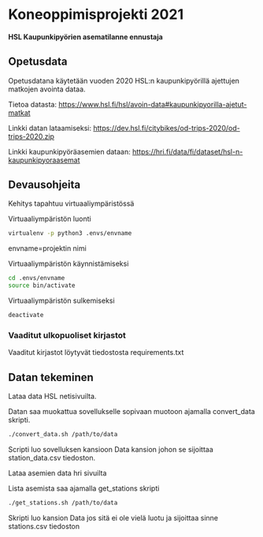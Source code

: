 # Koneoppimisprojekti 2021
#### HSL Kaupunkipyörien asematilanne ennustaja

## Opetusdata
Opetusdatana käytetään vuoden 2020 HSL:n kaupunkipyörillä ajettujen matkojen avointa dataa.

Tietoa datasta: https://www.hsl.fi/hsl/avoin-data#kaupunkipyorilla-ajetut-matkat

Linkki datan lataamiseksi: https://dev.hsl.fi/citybikes/od-trips-2020/od-trips-2020.zip

Linkki kaupunkipyöräasemien dataan: https://hri.fi/data/fi/dataset/hsl-n-kaupunkipyoraasemat

## Devausohjeita
Kehitys tapahtuu virtuaaliympäristössä

Virtuaaliympäristön luonti
```bash
virtualenv -p python3 .envs/envname
```
envname=projektin nimi

Virtuaaliympäristön käynnistämiseksi 

```bash
cd .envs/envname
source bin/activate
```

Virtuaaliympäristön sulkemiseksi

```bash
deactivate
```

### Vaaditut ulkopuoliset kirjastot

Vaaditut kirjastot löytyvät tiedostosta requirements.txt

## Datan tekeminen

Lataa data HSL netisivuilta.

Datan saa muokattua sovellukselle sopivaan muotoon ajamalla convert_data skripti.

```bash
./convert_data.sh /path/to/data
```

Scripti luo sovelluksen kansioon Data kansion johon se sijoittaa station_data.csv tiedoston.

Lataa asemien data hri sivuilta

Lista asemista saa ajamalla get_stations skripti

```bash
./get_stations.sh /path/to/data
```

Skripti luo kansion Data jos sitä ei ole vielä luotu ja sijoittaa sinne stations.csv tiedoston
